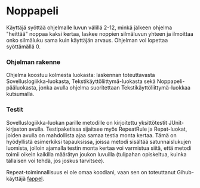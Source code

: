 # Noppapeli #

Käyttäjä syöttää ohjelmalle luvun välillä 2-12, minkä jälkeen ohjelma "heittää" noppaa kaksi kertaa, laskee noppien silmäluvun yhteen ja ilmoittaa onko silmäluku sama kuin käyttäjän arvaus. Ohjelman voi lopettaa syöttämällä 0.

### Ohjelman rakenne ###

Ohjelma koostuu kolmesta luokasta: laskennan toteuttavasta Sovelluslogiikka-luokasta, Tekstikäyttöliittymä-luokasta sekä Noppapeli-pääluokasta, jonka avulla ohjelma suoritettaan Tekstikäyttöliittymä-luokkaa kutsumalla.

### Testit ###

Sovelluslogiikka-luokan parille metodille on kirjoitettu yksittötestit JUnit-kirjaston avulla. Testipaketissa sijaitsee myös RepeatRule ja Repat-luokat, joiden avulla on mahdollista ajaa samaa testia monta kertaa. Tämä on hyödyllistä esimerkiksi tapauksissa, joissa metodi sisältää satunnaislukujen luomista, jolloin ajamalla testin monta kertaa voi varmistua siitä, että metodi toimii oikein kaikilla määrätyn joukon luvuilla (tulipahan opiskeltua, kuinka tällaisen voi tehdä, jos joskus tarvitsee).

Repeat-toiminnallisuus ei ole omaa koodiani, vaan sen on toteuttanut Gihub-käyttäjä [fappel](https://gist.github.com/fappel/8bcb2aea4b39ff9cfb6e#file-repeatrule-java).

